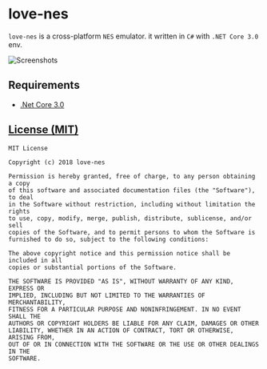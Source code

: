 love-nes 
=========================================
`love-nes` is a cross-platform `NES` emulator. 
it written in `C#` with `.NET Core 3.0` env.

![Screenshots](screenshots/1.png)

## Requirements
* [.Net Core 3.0](https://www.microsoft.com/net/download)

[License (MIT)](https://raw.githubusercontent.com/dotnetGame/love-nes/master/LICENSE)
-------------------------------------------------------------------------------
	MIT License

	Copyright (c) 2018 love-nes

	Permission is hereby granted, free of charge, to any person obtaining a copy
	of this software and associated documentation files (the "Software"), to deal
	in the Software without restriction, including without limitation the rights
	to use, copy, modify, merge, publish, distribute, sublicense, and/or sell
	copies of the Software, and to permit persons to whom the Software is
	furnished to do so, subject to the following conditions:

	The above copyright notice and this permission notice shall be included in all
	copies or substantial portions of the Software.

	THE SOFTWARE IS PROVIDED "AS IS", WITHOUT WARRANTY OF ANY KIND, EXPRESS OR
	IMPLIED, INCLUDING BUT NOT LIMITED TO THE WARRANTIES OF MERCHANTABILITY,
	FITNESS FOR A PARTICULAR PURPOSE AND NONINFRINGEMENT. IN NO EVENT SHALL THE
	AUTHORS OR COPYRIGHT HOLDERS BE LIABLE FOR ANY CLAIM, DAMAGES OR OTHER
	LIABILITY, WHETHER IN AN ACTION OF CONTRACT, TORT OR OTHERWISE, ARISING FROM,
	OUT OF OR IN CONNECTION WITH THE SOFTWARE OR THE USE OR OTHER DEALINGS IN THE
	SOFTWARE.
